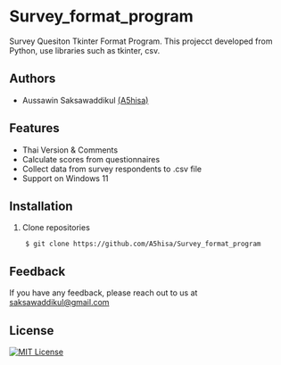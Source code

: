 # Survey_format_program
Survey Quesiton Tkinter Format Program. This projecct developed from Python, use libraries such as tkinter, csv.

## Authors

- Aussawin Saksawaddikul [(A5hisa)](https://www.github.com/A5hisa)

## Features

- Thai Version & Comments
- Calculate scores from questionnaires
- Collect data from survey respondents to .csv file
- Support on Windows 11

## Installation

1. Clone repositories

```shell
    $ git clone https://github.com/A5hisa/Survey_format_program
```

## Feedback

If you have any feedback, please reach out to us at saksawaddikul@gmail.com

## License

[![MIT License](https://img.shields.io/badge/License-MIT-green.svg)](https://choosealicense.com/licenses/mit/)